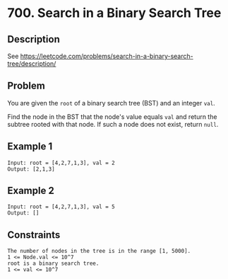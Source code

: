 # 700. Search in a Binary Search Tree

## Description
See https://leetcode.com/problems/search-in-a-binary-search-tree/description/

## Problem
You are given the `root` of a binary search tree (BST) and an integer `val`.

Find the node in the BST that the node's value equals `val` and return the subtree rooted with that node. If such a node does not exist, return `null`.

## Example 1

```
Input: root = [4,2,7,1,3], val = 2
Output: [2,1,3]
```

## Example 2

```
Input: root = [4,2,7,1,3], val = 5
Output: []
```

## Constraints

```
The number of nodes in the tree is in the range [1, 5000].
1 <= Node.val <= 10^7
root is a binary search tree.
1 <= val <= 10^7
```